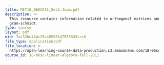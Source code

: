 ```yaml
---
title: MIT18_06SCF11_Ses2.4sum.pdf
description: >-
  This resource contains information related to orthogonal matrices and
  gram-schmidt.
type: course
layout: pdf
uid: 7ac32be444c25e48590f47573833ccc6
file_type: application/pdf
file_location: >-
  https://open-learning-course-data-production.s3.amazonaws.com/18-06sc-linear-algebra-fall-2011/7ac32be444c25e48590f47573833ccc6_MIT18_06SCF11_Ses2.4sum.pdf
course_id: 18-06sc-linear-algebra-fall-2011
---
```

